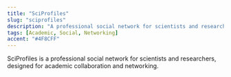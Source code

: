 ```yaml
---
title: "SciProfiles"
slug: "sciprofiles"
description: "A professional social network for scientists and researchers. Designed for academic collaboration and networking."
tags: [Academic, Social, Networking]
accent: "#4F8CFF"
---
```

SciProfiles is a professional social network for scientists and researchers, designed for academic collaboration and networking.
